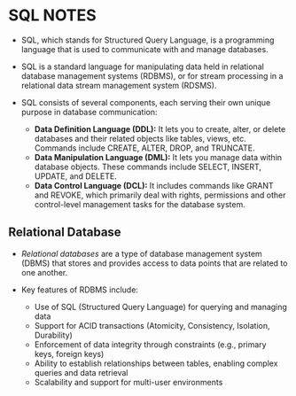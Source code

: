# SQL NOTES 

- SQL, which stands for Structured Query Language, is a programming language that is used to communicate with and manage databases.
- SQL is a standard language for manipulating data held in relational database management systems (RDBMS), or for stream processing in a relational data stream management system (RDSMS).

- SQL consists of several components, each serving their own unique purpose in database communication:
  -  **Data Definition Language (DDL):** It lets you to create, alter, or delete databases and their related objects like tables, views, etc. Commands include CREATE, ALTER, DROP, and TRUNCATE.
  -  **Data Manipulation Language (DML):** It lets you manage data within database objects. These commands include SELECT, INSERT, UPDATE, and DELETE.
  -  **Data Control Language (DCL):** It includes commands like GRANT and REVOKE, which primarily deal with rights, permissions and other control-level management tasks for the database system.

## Relational Database

- *Relational databases* are a type of database management system (DBMS) that stores and provides access to data points that are related to one another.
- Key features of RDBMS include:
  
  - Use of SQL (Structured Query Language) for querying and managing data
  - Support for ACID transactions (Atomicity, Consistency, Isolation, Durability)
  - Enforcement of data integrity through constraints (e.g., primary keys, foreign keys)
  - Ability to establish relationships between tables, enabling complex queries and data retrieval
  - Scalability and support for multi-user environments

